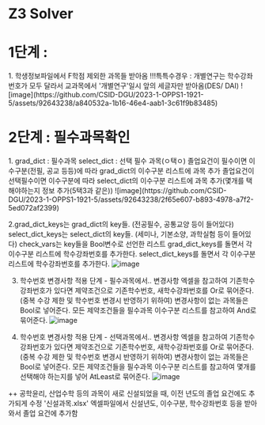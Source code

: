 # Z3 Solver

<h1> 1단계 : </h1>
  1. 학생정보파일에서 F학점 제외한 과목들 받아옴
!!!특특수경우  : 개별연구는 학수강좌번호가 모두 달라서 교과목에서 '개별연구'일시 앞의 세글자만 받아옴(DES/ DAI)
![image](https://github.com/CSID-DGU/2023-1-OPPS1-1921-5/assets/92643238/a840532a-1b16-46e4-aab1-3c61f9b83485)

 <h1> 2단계 : 필수과목확인</h1>
 1. grad_dict : 필수과목 
select_dict : 선택 필수 과목(ㅇ택ㅇ)
졸업요건이 필수이면 이수구분(전필, 공교 등등)에 따라 grad_dict의 이수구분 리스트에 과목 추가
졸업요건이 선택필수이면 이수구분에 따라 select_dict의 이수구분 리스트에 과목 추가(몇개를 택해야하는지 정보 추가(5택3과 같은))
![image](https://github.com/CSID-DGU/2023-1-OPPS1-1921-5/assets/92643238/2f65e607-b893-4978-a7f2-5ed072af2399)

2.grad_dict_keys는 grad_dict의 key들. (전공필수, 공통교양 등이 들어있다)
select_dict_keys는 select_dict의 key들. (세미나, 기본소양, 과학실험 등이 들어있다)
check_vars는 key들을 Bool변수로 선언한 리스트
grad_dict_keys를 돌면서 각 이수구분 리스트에 학수강좌번호를 추가한다.
select_dict_keys를 돌면서 각 이수구분 리스트에 학수강좌번호를 추가한다.
![image](https://github.com/CSID-DGU/2023-1-OPPS1-1921-5/assets/92643238/5c181a6a-dc00-46e9-a8c2-8dc90bd354b1)

3. 학수번호 변경사항 적용 단계 - 필수과목에서..
변경사항 엑셀을 참고하여 기존학수강좌번호가 있다면 제약조건으로 기존학수번호, 새학수강좌번호를 Or로 묶어준다. (중복 수강 제한 및 학수번호 변경시 반영하기 위하여)
변경사항이 없는 과목들은 Bool로 넣어준다.
모든 제약조건들을 필수과목 이수구분 리스트를 참고하여 And로 묶어준다.
![image](https://github.com/CSID-DGU/2023-1-OPPS1-1921-5/assets/92643238/d7e86067-d307-4f60-bf80-a8f43160c4a8)

4. 학수번호 변경사항 적용 단계 - 선택과목에서..
변경사항 엑셀을 참고하여 기존학수강좌번호가 있다면 제약조건으로 기존학수번호, 새학수강좌번호를 Or로 묶어준다. (중복 수강 제한 및 학수번호 변경시 반영하기 위하여)
변경사항이 없는 과목들은 Bool로 넣어준다.
모든 제약조건들을 필수과목 이수구분 리스트를 참고하여 몇개를 선택해야 하는지를 넣어  AtLeast로 묶어준다.
![image](https://github.com/CSID-DGU/2023-1-OPPS1-1921-5/assets/92643238/f98e7cfe-3081-43b5-9afa-c42a323983a7)

++ 공학윤리, 산업수학 등의 과목이 새로 신설되었을 때, 이전 년도의 졸업 요건에도 추가되게 수정
'신설과목.xlsx' 엑셀파일에서 신설년도, 이수구분, 학수강좌번호 등을 받아와서 졸업 요건에 추가함
